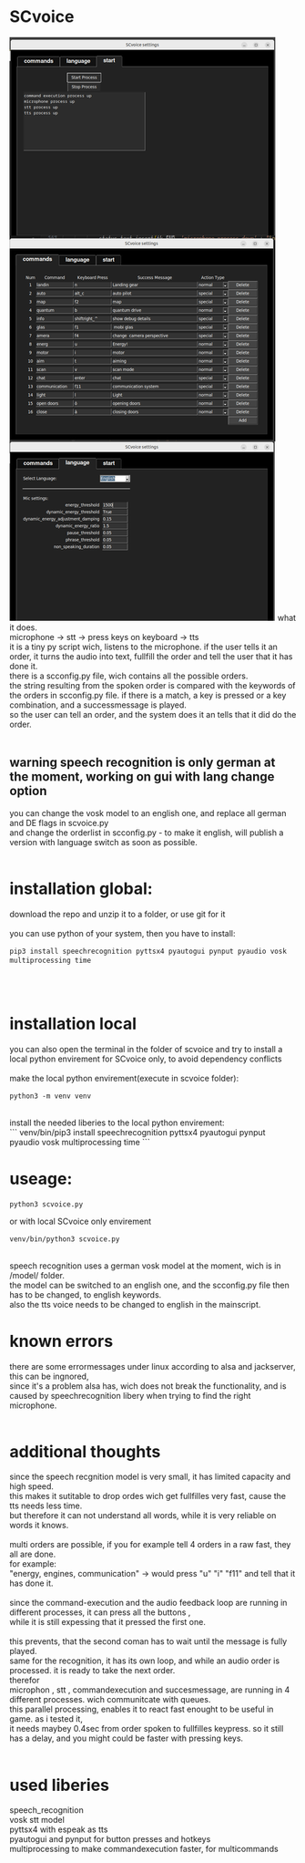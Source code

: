 # SCvoice
<img src="https://raw.githubusercontent.com/mimikri/SCvoice/main/preview.jpg">
what it does.
<br>
microphone -> stt -> press keys on keyboard -> tts
<br>
it is a tiny py script wich, listens to the microphone.
if the user tells it an order, it turns the audio into text, fullfill the order and tell the user that it has done it.
<br>
there is a scconfig.py file, wich contains all the possible orders.
<br>
the string resulting from the spoken order is compared with the keywords of the orders in scconfig.py file.
if there is a match, a key is pressed or a key combination, and a successmessage is played.
<br>
so the user can tell an order, and the system does it an tells that it did do the order.
<br>
<br>

## warning speech recognition is only german at the moment, working on gui with lang change option<br>
you can change the vosk model to an english one, and replace all german and DE flags in scvoice.py<br>
and change the orderlist in scconfig.py - to make it english, will publish a version with language switch as soon as possible.<br>
<br>

# installation global:  <br>
download the repo and unzip it to a folder, or use git for it<br>
<br>
you can use python of your system, then you have to install: <br>
```
pip3 install speechrecognition pyttsx4 pyautogui pynput pyaudio vosk multiprocessing time
```
<br>
<br>

# installation local<br>
you can also open the terminal in the folder of scvoice and try to install a local python envirement for SCvoice only, to avoid dependency conflicts<br>
<br>
make the local python envirement(execute in scvoice folder): <br>
```
python3 -m venv venv
```
<br>
install the needed liberies to the local python envirement: <br>
```
venv/bin/pip3 install speechrecognition pyttsx4 pyautogui pynput pyaudio vosk multiprocessing time
```
<br>

# useage:<br>
```
python3 scvoice.py 
```
or with local SCvoice only envirement<br>
```
venv/bin/python3 scvoice.py 
```
<br>
speech recognition uses a german vosk model at the moment, wich is in /model/ folder.<br>
the model can be switched to an english one, and the scconfig.py file then has to be changed, to english keywords. <br>
also the tts voice needs to be changed to english in the mainscript. <br>

# known errors<br>
there are some errormessages under linux according to alsa and jackserver, this can be ingnored, <br>
since it's a problem alsa has, wich does not break the functionality, and is caused by speechrecognition libery when trying to find the right microphone.<br>
<br>

# additional thoughts<br>
since the speech recgnition model is very small, it has limited capacity and high speed.<br>
this makes it sutitable to drop ordes wich get fullfilles very fast, cause the tts needs less time.<br>
but therefore it can not understand all words, while it is very reliable on words it knows.<br>
<br>
multi orders are possible, if you for example tell 4 orders in a raw fast, they all are done.<br>
for example:<br>
"energy, engines, communication" -> would press "u" "i" "f11" and tell that it has done it.<br>
<br>
since the command-execution and the audio feedback loop are running in different processes, it can press all the buttons ,<br> 
while it is still expessing that it pressed the first one.  <br>
<br>
this prevents, that the second coman has to wait until the message is fully played.<br>
same for the recognition, it has its own loop, and while an audio order is processed. it is ready to take the next order.<br>
therefor<br>
microphon , stt , commandexecution and succesmessage, are running in 4 different processes. wich communitcate with queues.<br>
this parallel processing, enables it to react fast enought to be useful in game. as i tested it, <br>
it needs maybey 0.4sec from order spoken to fullfilles keypress. so it still has a delay, and you might could be faster with pressing keys.<br>
<br>

# used liberies <br>
speech_recognition<br>
vosk stt model<br>
pyttsx4 with espeak as tts<br>
pyautogui and pynput for button presses and hotkeys<br>
multiprocessing to make commandexecution faster, for multicommands<br>




